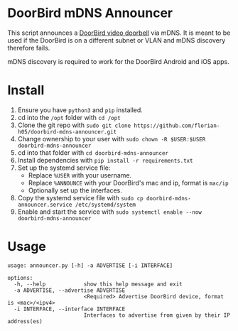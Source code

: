 # DoorBird mDNS Announcer

This script announces a [DoorBird video doorbell](https://www.doorbird.com) via mDNS.
It is meant to be used if the DoorBird is on a different subnet or VLAN and mDNS discovery therefore fails.

mDNS discovery is required to work for the DoorBird Android and iOS apps.

# Install

1. Ensure you have `python3` and `pip` installed.
1. cd into the `/opt` folder with `cd /opt`
1. Clone the git repo with `sudo git clone https://github.com/florian-h05/doorbird-mdns-announcer.git`
1. Change ownership to your user with `sudo chown -R $USER:$USER doorbird-mdns-announcer`
1. cd into that folder with `cd doorbird-mdns-announcer`
1. Install dependencies with `pip install -r requirements.txt`
1. Set up the systemd service file:
   - Replace `%USER` with your username.
   - Replace `%ANNOUNCE` with your DoorBird's mac and ip, format is `mac/ip`
   - Optionally set up the interfaces.
1. Copy the systemd service file with `sudo cp doorbird-mdns-announcer.service /etc/systemd/system`
1. Enable and start the service with `sudo systemctl enable --now doorbird-mdns-announcer`

# Usage

```shell
usage: announcer.py [-h] -a ADVERTISE [-i INTERFACE]

options:
  -h, --help            show this help message and exit
  -a ADVERTISE, --advertise ADVERTISE
                        <Required> Advertise DoorBird device, format is <mac>/<ipv4>
  -i INTERFACE, --interface INTERFACE
                        Interfaces to advertise from given by their IP address(es)
```
